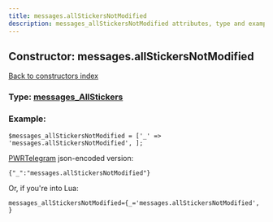```yaml
---
title: messages.allStickersNotModified
description: messages_allStickersNotModified attributes, type and example
---
```

## Constructor: messages.allStickersNotModified  
[Back to constructors index](index.md)






### Type: [messages\_AllStickers](../types/messages_AllStickers.md)


### Example:

```
$messages_allStickersNotModified = ['_' => 'messages.allStickersNotModified', ];
```  

[PWRTelegram](https://pwrtelegram.xyz) json-encoded version:

```
{"_":"messages.allStickersNotModified"}
```


Or, if you're into Lua:  


```
messages_allStickersNotModified={_='messages.allStickersNotModified', }

```


